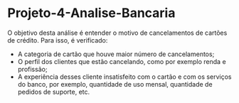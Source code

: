 # Projeto-4-Analise-Bancaria
 O objetivo desta análise é entender o motivo de cancelamentos de cartões de crédito.
 Para isso, é verificado: 
 - A categoria de cartão que houve maior número de cancelamentos;
 - O perfil dos clientes que estão cancelando, como por exemplo renda e profissão;
 - A experiência desses cliente insatisfeito com o cartão e com os serviços do banco, por exemplo, quantidade de uso mensal, quantidade de pedidos de suporte, etc.
